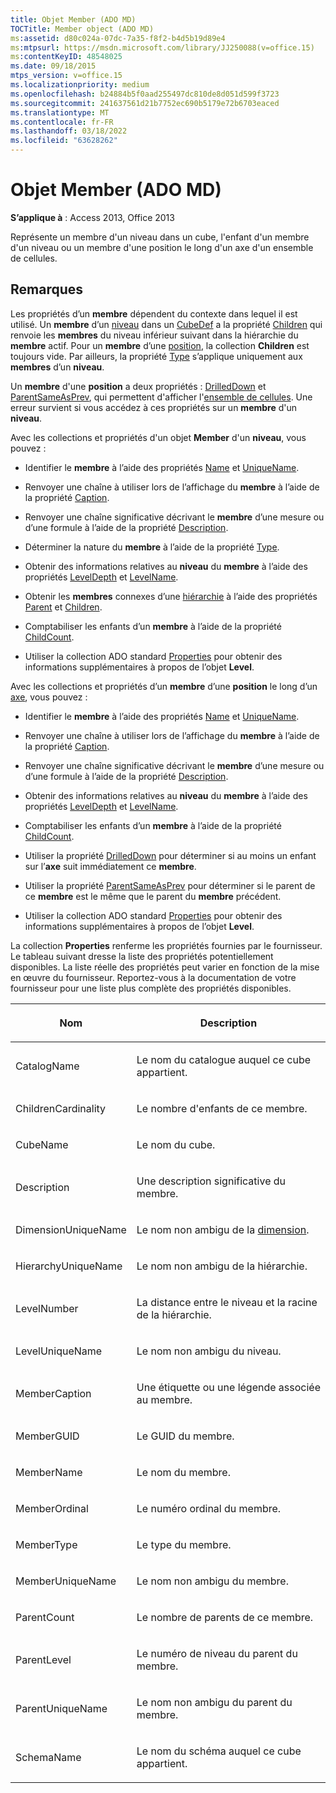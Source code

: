 ```yaml
---
title: Objet Member (ADO MD)
TOCTitle: Member object (ADO MD)
ms:assetid: d80c024a-07dc-7a35-f8f2-b4d5b19d89e4
ms:mtpsurl: https://msdn.microsoft.com/library/JJ250088(v=office.15)
ms:contentKeyID: 48548025
ms.date: 09/18/2015
mtps_version: v=office.15
ms.localizationpriority: medium
ms.openlocfilehash: b24884b5f0aad255497dc810de8d051d599f3723
ms.sourcegitcommit: 241637561d21b7752ec690b5179e72b6703eaced
ms.translationtype: MT
ms.contentlocale: fr-FR
ms.lasthandoff: 03/18/2022
ms.locfileid: "63628262"
---
```

# <a name="member-object-ado-md"></a>Objet Member (ADO MD)


**S’applique à** : Access 2013, Office 2013

Représente un membre d'un niveau dans un cube, l'enfant d'un membre d'un niveau ou un membre d'une position le long d'un axe d'un ensemble de cellules.

## <a name="remarks"></a>Remarques

Les propriétés d’un **membre** dépendent du contexte dans lequel il est utilisé. Un **membre** d’un [niveau](level-object-ado-md.md) dans un [CubeDef](cubedef-object-ado-md.md) a la propriété [Children](children-property-ado-md.md) qui renvoie les **membres** du niveau inférieur suivant dans la hiérarchie du **membre** actif. Pour un **membre** d’une [position](position-object-ado-md.md), la collection **Children** est toujours vide. Par ailleurs, la propriété [Type](type-property-ado-md.md) s’applique uniquement aux **membres** d’un **niveau**.

Un **membre** d'une **position** a deux propriétés : [DrilledDown](drilleddown-property-ado-md.md) et [ParentSameAsPrev](parentsameasprev-property-ado-md.md), qui permettent d'afficher l'[ensemble de cellules](cellset-object-ado-md.md). Une erreur survient si vous accédez à ces propriétés sur un **membre** d'un **niveau**.

Avec les collections et propriétés d'un objet **Member** d'un **niveau**, vous pouvez :

  - Identifier le **membre** à l’aide des propriétés [Name](name-property-ado-md.md) et [UniqueName](uniquename-property-ado-md.md).

  - Renvoyer une chaîne à utiliser lors de l’affichage du **membre** à l’aide de la propriété [Caption](caption-property-ado-md.md).

  - Renvoyer une chaîne significative décrivant le **membre** d’une mesure ou d’une formule à l’aide de la propriété [Description](description-property-ado-md.md).

  - Déterminer la nature du **membre** à l’aide de la propriété [Type](type-property-ado-md.md).

  - Obtenir des informations relatives au **niveau** du **membre** à l’aide des propriétés [LevelDepth](leveldepth-property-ado-md.md) et [LevelName](levelname-property-ado-md.md).

  - Obtenir les **membres** connexes d’une [hiérarchie](hierarchy-object-ado-md.md) à l’aide des propriétés [Parent](parent-property-ado-md.md) et [Children](children-property-ado-md.md).

  - Comptabiliser les enfants d’un **membre** à l’aide de la propriété [ChildCount](childcount-property-ado-md.md).

  - Utiliser la collection ADO standard [Properties](properties-collection-ado.md) pour obtenir des informations supplémentaires à propos de l’objet **Level**.

Avec les collections et propriétés d’un **membre** d’une **position** le long d’un [axe](axis-object-ado-md.md), vous pouvez :

  - Identifier le **membre** à l’aide des propriétés [Name](name-property-ado-md.md) et [UniqueName](uniquename-property-ado-md.md).

  - Renvoyer une chaîne à utiliser lors de l’affichage du **membre** à l’aide de la propriété [Caption](caption-property-ado-md.md).

  - Renvoyer une chaîne significative décrivant le **membre** d’une mesure ou d’une formule à l’aide de la propriété [Description](description-property-ado-md.md).

  - Obtenir des informations relatives au **niveau** du **membre** à l’aide des propriétés [LevelDepth](leveldepth-property-ado-md.md) et [LevelName](levelname-property-ado-md.md).

  - Comptabiliser les enfants d’un **membre** à l’aide de la propriété [ChildCount](childcount-property-ado-md.md).

  - Utiliser la propriété [DrilledDown](drilleddown-property-ado-md.md) pour déterminer si au moins un enfant sur l’**axe** suit immédiatement ce **membre**.

  - Utiliser la propriété [ParentSameAsPrev](parentsameasprev-property-ado-md.md) pour déterminer si le parent de ce **membre** est le même que le parent du **membre** précédent.

  - Utiliser la collection ADO standard [Properties](properties-collection-ado.md) pour obtenir des informations supplémentaires à propos de l’objet **Level**.

La collection **Properties** renferme les propriétés fournies par le fournisseur. Le tableau suivant dresse la liste des propriétés potentiellement disponibles. La liste réelle des propriétés peut varier en fonction de la mise en œuvre du fournisseur. Reportez-vous à la documentation de votre fournisseur pour une liste plus complète des propriétés disponibles.

<table>
<colgroup>
<col />
<col />
</colgroup>
<thead>
<tr class="header">
<th><p>Nom</p></th>
<th><p>Description</p></th>
</tr>
</thead>
<tbody>
<tr class="odd">
<td><p>CatalogName</p></td>
<td><p>Le nom du catalogue auquel ce cube appartient.</p></td>
</tr>
<tr class="even">
<td><p>ChildrenCardinality</p></td>
<td><p>Le nombre d'enfants de ce membre.</p></td>
</tr>
<tr class="odd">
<td><p>CubeName</p></td>
<td><p>Le nom du cube.</p></td>
</tr>
<tr class="even">
<td><p>Description</p></td>
<td><p>Une description significative du membre.</p></td>
</tr>
<tr class="odd">
<td><p>DimensionUniqueName</p></td>
<td><p>Le nom non ambigu de la <a href="dimension-object-ado-md.md">dimension</a>.</p></td>
</tr>
<tr class="even">
<td><p>HierarchyUniqueName</p></td>
<td><p>Le nom non ambigu de la hiérarchie.</p></td>
</tr>
<tr class="odd">
<td><p>LevelNumber</p></td>
<td><p>La distance entre le niveau et la racine de la hiérarchie.</p></td>
</tr>
<tr class="even">
<td><p>LevelUniqueName</p></td>
<td><p>Le nom non ambigu du niveau.</p></td>
</tr>
<tr class="odd">
<td><p>MemberCaption</p></td>
<td><p>Une étiquette ou une légende associée au membre.</p></td>
</tr>
<tr class="even">
<td><p>MemberGUID</p></td>
<td><p>Le GUID du membre.</p></td>
</tr>
<tr class="odd">
<td><p>MemberName</p></td>
<td><p>Le nom du membre.</p></td>
</tr>
<tr class="even">
<td><p>MemberOrdinal</p></td>
<td><p>Le numéro ordinal du membre.</p></td>
</tr>
<tr class="odd">
<td><p>MemberType</p></td>
<td><p>Le type du membre.</p></td>
</tr>
<tr class="even">
<td><p>MemberUniqueName</p></td>
<td><p>Le nom non ambigu du membre.</p></td>
</tr>
<tr class="odd">
<td><p>ParentCount</p></td>
<td><p>Le nombre de parents de ce membre.</p></td>
</tr>
<tr class="even">
<td><p>ParentLevel</p></td>
<td><p>Le numéro de niveau du parent du membre.</p></td>
</tr>
<tr class="odd">
<td><p>ParentUniqueName</p></td>
<td><p>Le nom non ambigu du parent du membre.</p></td>
</tr>
<tr class="even">
<td><p>SchemaName</p></td>
<td><p>Le nom du schéma auquel ce cube appartient.</p></td>
</tr>
</tbody>
</table>

